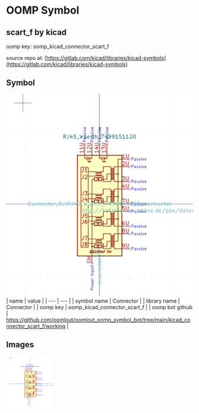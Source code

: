 # OOMP Symbol  
## scart_f  by kicad  
  
oomp key: oomp_kicad_connector_scart_f  
  
source repo at: [https://gitlab.com/kicad/libraries/kicad-symbols](https://gitlab.com/kicad/libraries/kicad-symbols)  
## Symbol  
  
[![working.png](working_600.png)](working.png)  
| name | value | 
| --- | --- | 
| symbol name | Connector | 
| library name | Connector | 
| oomp key | oomp_kicad_connector_scart_f | 
| oomp bot github | https://github.com/oomlout/oomlout_oomp_symbol_bot/tree/main/kicad_connector_scart_f/working | 
## Images  
  
[![working.png](working_140.png)](working.png)  
